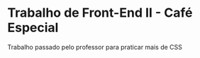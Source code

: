 # Trabalho de Front-End II - Café Especial
Trabalho passado pelo professor para praticar mais de CSS
